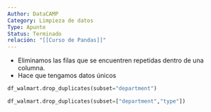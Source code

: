 ```yaml
---
Author: DataCAMP
Category: Limpieza de datos
Type: Apunte
Status: Terminado
relación: "[[Curso de Pandas]]"
---
```

- Eliminamos las filas que se encuentren repetidas dentro de una columna.
- Hace que tengamos datos únicos
```python
df_walmart.drop_duplicates(subset="department")

df_walmart.drop_duplicates(subset=["department","type"])
```